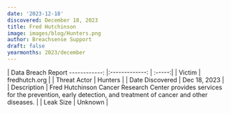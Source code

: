 ```yaml
---
date: '2023-12-18'
discovered: December 18, 2023
title: Fred Hutchinson
image: images/blog/Hunters.png
author: Breachsense Support
draft: false
yearmonths: 2023/december
---
```



| Data Breach Report
------------:     |:-------------:    | :-----:|
| Victim      | fredhutch.org      | 
| Threat Actor      | Hunters      | 
| Date Discovered      | Dec 18, 2023      | 
| Description      | Fred Hutchinson Cancer Research Center provides services for the prevention, early detection, and treatment of cancer and other diseases.      | 
| Leak Size      | Unknown      | 

